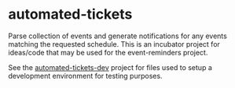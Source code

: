 # automated-tickets
Parse collection of events and generate notifications for any events matching the requested schedule. This is an incubator project for ideas/code that may be used for the event-reminders project.

See the [automated-tickets-dev](https://github.com/WhyAskwhy/automated-tickets-dev) project
for files used to setup a development environment for testing purposes.
